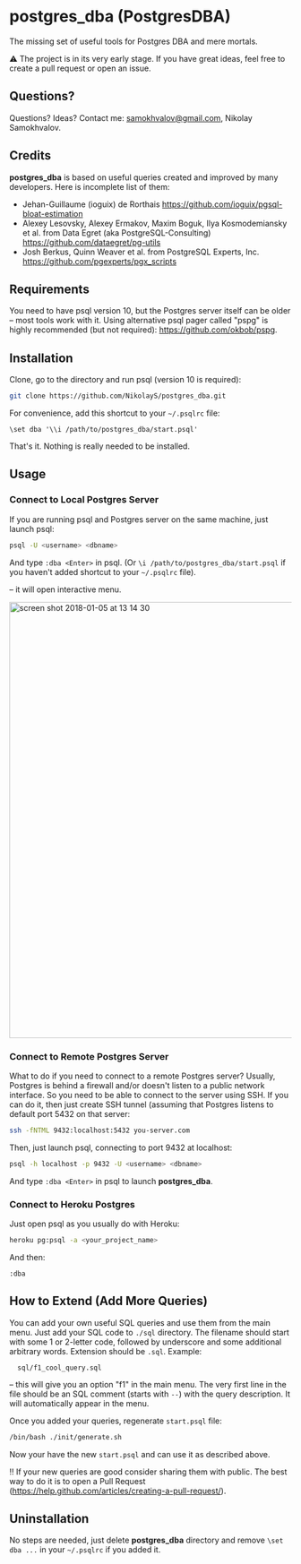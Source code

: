 # postgres_dba (PostgresDBA)

The missing set of useful tools for Postgres DBA and mere mortals.

:warning: The project is in its very early stage. If you have great ideas, feel free to create a pull request or open an issue.

## Questions?

Questions? Ideas? Contact me: samokhvalov@gmail.com, Nikolay Samokhvalov.

## Credits

**postgres_dba** is based on useful queries created and improved by many developers. Here is incomplete list of them:
 * Jehan-Guillaume (ioguix) de Rorthais https://github.com/ioguix/pgsql-bloat-estimation
 * Alexey Lesovsky, Alexey Ermakov, Maxim Boguk, Ilya Kosmodemiansky et al. from Data Egret (aka PostgreSQL-Consulting) https://github.com/dataegret/pg-utils
 * Josh Berkus, Quinn Weaver et al. from PostgreSQL Experts, Inc. https://github.com/pgexperts/pgx_scripts

## Requirements

You need to have psql version 10, but the Postgres server itself can be older – most tools work with it.
Using alternative psql pager called "pspg" is highly recommended (but not required): https://github.com/okbob/pspg.

## Installation
Clone, go to the directory and run psql (version 10 is required):
```bash
git clone https://github.com/NikolayS/postgres_dba.git
```

For convenience, add this shortcut to your `~/.psqlrc` file:
```
\set dba '\\i /path/to/postgres_dba/start.psql'
```

That's it. Nothing is really needed to be installed.

## Usage

### Connect to Local Postgres Server
If you are running psql and Postgres server on the same machine, just launch psql:
```bash
psql -U <username> <dbname>
```

And type `:dba <Enter>` in psql. (Or `\i /path/to/postgres_dba/start.psql` if you haven't added shortcut to your `~/.psqlrc` file).

– it will open interactive menu.

<img width="779" alt="screen shot 2018-01-05 at 13 14 30" src="https://user-images.githubusercontent.com/1345402/34628761-6b98b988-f21a-11e7-8e5c-ab2580389a5c.png">

### Connect to Remote Postgres Server
What to do if you need to connect to a remote Postgres server? Usually, Postgres is behind a firewall and/or doesn't listen to a public network interface. So you need to be able to connect to the server using SSH. If you can do it, then just create SSH tunnel (assuming that Postgres listens to default port 5432 on that server:

```bash
ssh -fNTML 9432:localhost:5432 you-server.com
```

Then, just launch psql, connecting to port 9432 at localhost:
```bash
psql -h localhost -p 9432 -U <username> <dbname>
```

And type `:dba <Enter>` in psql to launch **postgres_dba**.

### Connect to Heroku Postgres
Just open psql as you usually do with Heroku:
```bash
heroku pg:psql -a <your_project_name>
```

And then:
```
:dba
```

## How to Extend (Add More Queries)
You can add your own useful SQL queries and use them from the main menu. Just add your SQL code to `./sql` directory. The filename should start with some 1 or 2-letter code, followed by underscore and some additional arbitrary words. Extension should be `.sql`. Example:
```
  sql/f1_cool_query.sql
```
– this will give you an option "f1" in the main menu. The very first line in the file should be an SQL comment (starts with `--`) with the query description. It will automatically appear in the menu.

Once you added your queries, regenerate `start.psql` file:
```bash
/bin/bash ./init/generate.sh
```

Now your have the new `start.psql` and can use it as described above.

‼️ If your new queries are good consider sharing them with public. The best way to do it is to open a Pull Request (https://help.github.com/articles/creating-a-pull-request/).

## Uninstallation
No steps are needed, just delete **postgres_dba** directory and remove `\set dba ...` in your `~/.psqlrc` if you added it.
